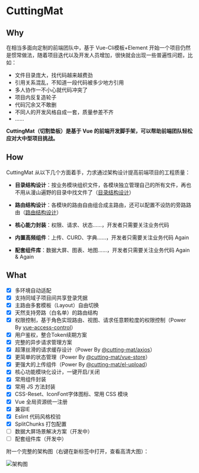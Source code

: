 # CuttingMat

## Why

在相当多面向定制的前端团队中，基于 Vue-Cli模板+Element 开始一个项目仍然是惯常做法，随着项目迭代以及开发人员增加，很快就会出现一些普遍性问题，比如：

- 文件目录庞大，找代码越来越费劲
- 引用关系混乱，不知道一段代码被多少地方引用
- 多人协作一不小心就代码冲突了
- 项目内反复造轮子
- 代码冗余又不敢删
- 不同人的开发风格自成一套，质量参差不齐
- ……

**CuttingMat（切割垫板）是基于 Vue 的前端开发脚手架，可以帮助前端团队轻松应对大中型项目挑战。**

## How

CuttingMat 从以下几个方面着手，力求通过架构设计提高前端项目的工程质量：

- **目录结构设计**：按业务模块组织文件，各模块独立管理自己的所有文件，再也不用从漫山遍野的目录中找文件了（[目录结构设计](/guide/intro-catalogue)）

- **路由结构设计**：各模块的路由自由组合成主路由，还可以配置不设防的旁路路由（[路由结构设计](/guide/intro-routes)）

- **核心能力封装**：权限、请求、状态……，开发者只需要关注业务代码

- **内置高频组件**：上传、CURD、字典……，开发者只需要关注业务代码 Again

- **配套组件库**：数据大屏、图表、地图……，开发者只需要关注业务代码 Again & Again

## What

- [x] 多环境自动适配
- [x] 支持同域子项目间共享登录凭据
- [x] 主路由多套模板（Layout）自由切换
- [x] 天然支持旁路（白名单）的路由结构
- [x] 权限控制，基于角色实现路由、视图、请求任意颗粒度的权限控制（Power By [vue-access-control](https://github.com/tower1229/Vue-Access-Control/blob/master/README_CN.md)）
- [x] 用户鉴权，整合Token续期方案
- [x] 完整的异步请求管理方案
- [x] 超薄丝滑的请求缓存设计（Power By [@cutting-mat/axios](https://github.com/cutting-mat/axios/blob/main/README_CN.md)）
- [x] 更简单的状态管理（Power By [@cutting-mat/vue-store](https://github.com/cutting-mat/vue-store/blob/main/README_CN.md)）
- [x] 更强大的上传组件（Power By [@cutting-mat/el-upload](https://github.com/cutting-mat/el-upload)）
- [x] 核心功能模块化设计，一键开启/关闭
- [x] 常用组件封装
- [x] 常用 JS 方法封装
- [x] CSS-Reset、IconFont字体图标、常用 CSS 模块
- [x] Vue 全局资源统一注册
- [x] 兼容IE
- [x] Eslint 代码风格校验
- [x] SplitChunks 打包配置
- [ ] 数据大屏场景解决方案（开发中）
- [ ] 配套组件库（开发中）

附一个完整的架构图（右键在新标签中打开，查看高清大图）：

![架构图](/assets/img/CuttingMat.png)
